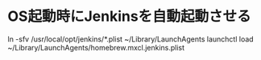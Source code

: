 


# OS起動時にJenkinsを自動起動させる
ln -sfv /usr/local/opt/jenkins/*.plist ~/Library/LaunchAgents
launchctl load ~/Library/LaunchAgents/homebrew.mxcl.jenkins.plist
